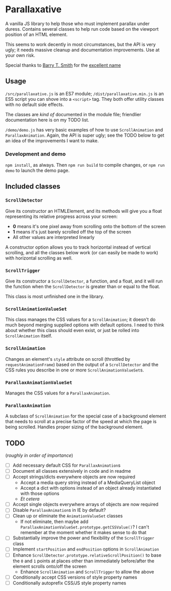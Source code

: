 # Parallaxative

A vanilla JS library to help those who must implement parallax under duress. Contains several classes to help run code based on the viewport position of an HTML element.

This seems to work decently in most circumstances, but the API is very ugly; it needs massive cleanup and documentation improvements. Use at your own risk.

Special thanks to [Barry T. Smith](https://twitter.com/thebarrytone) for the [excellent name](http://motherfuckingwebsite.com)

## Usage

`/src/parallaxative.js` is an ES7 module; `/dist/parallaxative.min.js` is an ES5 script you can shove into a `<script>` tag. They both offer utility classes with no default side effects.

The classes are *kind of* documented in the module file; friendlier documentation here is on my TODO list.

`/demo/demo.js` has very basic examples of how to use `ScrollAnimation` and `ParallaxAnimation`. Again, the API is super ugly; see the TODO below to get an idea of the improvements I want to make.

### Development and demo

`npm install`, as always. Then `npm run build` to compile changes, or `npm run demo` to launch the demo page.

## Included classes

### `ScrollDetector`

Give its constructor an HTMLElement, and its methods will give you a float representing its relative progress across your screen:

- **0** means it's one pixel away from scrolling onto the bottom of the screen
- **1** means it's just barely scrolled off the top of the screen
- All other values are interpreted linearly

A constructor option allows you to track horizontal instead of vertical scrolling, and all the classes below work (or can easily be made to work) with horizontal scrolling as well.

### `ScrollTrigger`

Give its constructor a `ScrollDetector`, a function, and a float, and it will run the function when the `ScrollDetector` is greater than or equal to the float.

This class is most unfinished one in the library.

### `ScrollAnimationValueSet`

This class manages the CSS values for a `ScrollAnimation`; it doesn't do much beyond merging supplied options with default options. I need to think about whether this class should even exist, or just be rolled into `ScrollAnimation` itself.

### `ScrollAnimation`

Changes an element's `style` attribute on scroll (throttled by `requestAnimationFrame`) based on the output of a `ScrollDetector` and the CSS rules you describe in one or more `ScrollAnimationValueSet`s.

### `ParallaxAnimationValueSet`

Manages the CSS values for a `ParallaxAnimation`.

### `ParallaxAnimation`

A subclass of `ScrollAnimation` for the special case of a background element that needs to scroll at a precise factor of the speed at which the page is being scrolled. Handles proper sizing of the background element.


## TODO

(*roughly in order of importance*)

- [ ] Add necessary default CSS for `ParallaxAnimation`s
- [ ] Document all classes extensively in code and in readme
- [ ] Accept strings/dicts everywhere objects are now required
    - Accept a media query string instead of a MediaQueryList object
    - Accept a dict with options instead of an object already instantiated
      with those options
    - *Et cetera*
- [ ] Accept single objects everywhere arrays of objects are now required
- [ ] Disable `ParallaxAnimation`s in IE by default?
- [ ] Clean up or eliminate the `AnimationValueSet` classes
    - If not eliminate, then maybe add `ParallaxAnimationValueSet.prototype.getCSSValue()`? I can't remember at the moment whether it makes sense to do that
- [ ] Substantially improve the power and flexibility of the `ScrollTrigger` class
- [ ] Implement `startPosition` and `endPosition` options in `ScrollAnimation`
- [ ] Enhance  `ScrollDetector.prototype.relativeScrollPosition()` to base the `0` and `1` points at places other than immediately before/after the element scrolls onto/off the screen
    - Enhance `ScrollAnimation` and `ScrollTrigger` to allow the above
- [ ] Conditionally accept CSS versions of style property names
- [ ] Conditionally autoprefix CSS/JS style property names